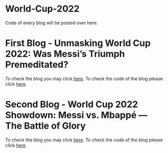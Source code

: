 # World-Cup-2022
Code of every blog will be posted over here.

# First Blog - Unmasking World Cup 2022: Was Messi’s Triumph Premeditated?
To check the blog you may click [here](https://medium.com/@furkandanisman/unmasking-world-cup-2022-c87e6acd4206). 
To check the code of the blog please click [here](https://github.com/FurkanDanisman/World-Cup-2022/blob/main/Blog_1/Blog_1_Code.R).

# Second Blog - World Cup 2022 Showdown: Messi vs. Mbappé — The Battle of Glory
To check the blog you may click [here](https://medium.com/@furkandanisman/world-cup-2022-showdown-messi-vs-mbapp%C3%A9-the-battle-of-glory-6ebbbb80c640). 
To check the code of the blog please click [here](https://github.com/FurkanDanisman/World-Cup-2022/blob/main/Blog_2/Blog_2_Code.R).
